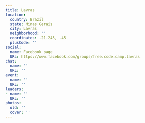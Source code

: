 ```yaml
---
title: Lavras
location:
  country: Brazil
  state: Minas Gerais
  city: Lavras
  neighborhood: ''
  coordinates: -21.245, -45
  plusCode: ''
social:
  name: Facebook page
  URL: https://www.facebook.com/groups/free.code.camp.lavras
chat:
  name: ''
  URL: ''
event:
  name: ''
  URL: ''
leaders:
- name: ''
  URL: ''
photos:
  old: ''
  cover: ''
---
```

